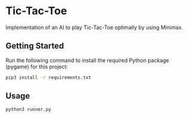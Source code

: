 # Tic-Tac-Toe

Implementation of an AI to play Tic-Tac-Toe optimally by using Minimax.

## Getting Started

Run the following command to install the required Python package (pygame) for this project:

```bash
pip3 install -r requirements.txt
```

## Usage

```bash
python3 runner.py
```

